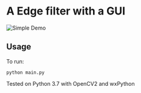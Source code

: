 
# A Edge filter with a GUI

![Simple Demo](demo/demo.gif)

## Usage
To run:
```
python main.py
```

Tested on Python 3.7 with OpenCV2 and wxPython
